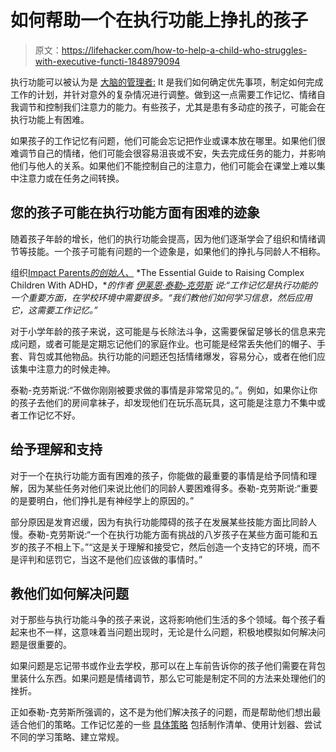 # 如何帮助一个在执行功能上挣扎的孩子

> 原文：<https://lifehacker.com/how-to-help-a-child-who-struggles-with-executive-functi-1848979094>

执行功能可以被认为是 [大脑的管理者:](https://www.understood.org/en/articles/what-is-executive-function) It 是我们如何确定优先事项，制定如何完成工作的计划，并针对意外的复杂情况进行调整。做到这一点需要工作记忆、情绪自我调节和控制我们注意力的能力。有些孩子，尤其是患有多动症的孩子，可能会在执行功能上有困难。



如果孩子的工作记忆有问题，他们可能会忘记把作业或课本放在哪里。如果他们很难调节自己的情绪，他们可能会很容易沮丧或不安，失去完成任务的能力，并影响他们与他人的关系。如果他们不能控制自己的注意力，他们可能会在课堂上难以集中注意力或在任务之间转换。

## **您的孩子可能在执行功能方面有困难的迹象**

随着孩子年龄的增长，他们的执行功能会提高，因为他们逐渐学会了组织和情绪调节等技能。一个孩子可能有问题的一个迹象是，如果他们的挣扎与同龄人不相称。

组织[Impact Parents](https://impactparents.com/)[*的创始人、*](https://impactparents.pages.ontraport.net/essential-bonuses) *The Essential Guide to Raising Complex Children With ADHD，**的作者 [伊莱恩·泰勒-克劳斯](https://impactparents.com/about-impactparents-our-story/about-impactparents-elaine/) 说:“工作记忆是执行功能的一个重要方面，在学校环境中需要很多。“我们教他们如何学习信息，然后应用它，这需要工作记忆。”*

对于小学年龄的孩子来说，这可能是与长除法斗争，这需要保留足够长的信息来完成问题，或者可能是定期忘记他们的家庭作业。也可能是经常丢失他们的帽子、手套、背包或其他物品。执行功能的问题还包括情绪爆发，容易分心，或者在他们应该集中注意力的时候走神。

泰勒-克劳斯说:“不做你刚刚被要求做的事情是非常常见的。”。例如，如果你让你的孩子去他们的房间拿袜子，却发现他们在玩乐高玩具，这可能是注意力不集中或者工作记忆不好。

## **给予理解和支持**

对于一个在执行功能方面有困难的孩子，你能做的最重要的事情是给予同情和理解，因为某些任务对他们来说比他们的同龄人要困难得多。泰勒-克劳斯说:“重要的是要明白，他们挣扎是有神经学上的原因的。”

部分原因是发育迟缓，因为有执行功能障碍的孩子在发展某些技能方面比同龄人慢。泰勒-克劳斯说:“一个在执行功能方面有挑战的八岁孩子在某些方面可能和五岁的孩子不相上下。”“这是关于理解和接受它，然后创造一个支持它的环境，而不是评判和惩罚它，当这不是他们应该做的事情时。”

## 教他们如何解决问题

对于那些与执行功能斗争的孩子来说，这将影响他们生活的多个领域。每个孩子看起来也不一样，这意味着当问题出现时，无论是什么问题，积极地模拟如何解决问题是很重要的。

如果问题是忘记带书或作业去学校，那可以在上车前告诉你的孩子他们需要在背包里装什么东西。如果问题是情绪调节，那么它可能是制定不同的方法来处理他们的挫折。

正如泰勒-克劳斯所强调的，这不是为他们解决孩子的问题，而是帮助他们想出最适合他们的策略。工作记忆差的一些 [具体策略](https://childmind.org/article/helping-kids-who-struggle-with-executive-functions/) 包括制作清单、使用计划器、尝试不同的学习策略、建立常规。